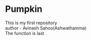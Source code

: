 # Pumpkin
This is my first repository
<br>
author - Avinash Sahoo(Ashwathamma)
<br>
The function is last
